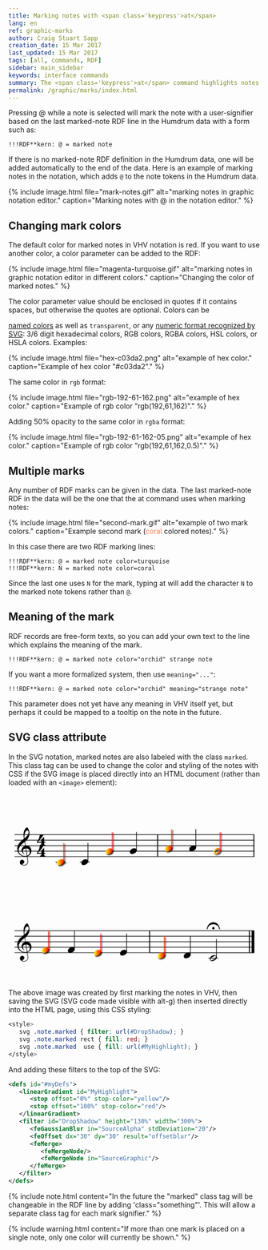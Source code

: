 ```yaml
---
title: Marking notes with <span class='keypress'>at</span>
lang: en
ref: graphic-marks
author: Craig Stuart Sapp
creation_date: 15 Mar 2017
last_updated: 15 Mar 2017
tags: [all, commands, RDF]
sidebar: main_sidebar
keywords: interface commands 
summary: The <span class='keypress'>at</span> command highlights notes in the notation editor and adds a mark signifier to the note's data token in the text editor.
permalink: /graphic/marks/index.html
---
```


Pressing <span class="keypress">@</span> while a note is selected
will mark the note with a user-signifier based on the last marked-note RDF line in the 
Humdrum data with a form such as:

```
!!!RDF**kern: @ = marked note
```

If there is no marked-note RDF definition in the Humdrum data, one will be 
added automatically to the end of the data.  Here is an example of 
marking notes in the notation, which adds `@` to the note tokens in the
Humdrum data.

{% include image.html
	file="mark-notes.gif"
	alt="marking notes in graphic notation editor."
	caption="Marking notes with <span class='keypress'>@</span> in the notation editor."
%}


## Changing mark colors ##

The default color for marked notes in VHV notation is red.  If you want
to use another color, a color parameter can be added to the RDF:

{% include image.html
	file="magenta-turquoise.gif"
	alt="marking notes in graphic notation editor in different colors."
	caption="Changing the color of marked notes."
%}

The color parameter value should be enclosed in quotes if it contains
spaces, but otherwise the quotes are optional.  Colors can be

[named colors](https://www.w3schools.com/cssref/css_colors.asp) as well as
`transparent`, or any [numeric format recognized by SVG](https://www.w3schools.com/cssref/css_colors_legal.asp): 3/6 digit hexadecimal colors, RGB colors,
RGBA colors, HSL colors, or HSLA colors.  Examples:

{% include image.html
	file="hex-c03da2.png"
	alt="example of hex color."
	caption="Example of hex color \"#c03da2\"."
%}


The same color in `rgb` format:

{% include image.html
	file="rgb-192-61-162.png"
	alt="example of hex color."
	caption="Example of rgb color \"rgb(192,61,162)\"."
%}


Adding 50% opacity to the same color in `rgba` format:

{% include image.html
	file="rgb-192-61-162-05.png"
	alt="example of hex color."
	caption="Example of rgb color \"rgb(192,61,162,0.5)\"."
%}

## Multiple marks ##

Any number of RDF marks can be given in the data.  The last marked-note RDF in
the data will be the one that the <span class="keypress">at</span> 
command uses when marking notes:

{% include image.html
	file="second-mark.gif"
	alt="example of two mark colors."
	caption="Example second mark (<span style='color:coral;'>coral</span> colored notes)."
%}

In this case there are two RDF marking lines:

```
!!!RDF**kern: @ = marked note color=turquoise
!!!RDF**kern: N = marked note color=coral
```

Since the last one uses `N` for the mark, typing
<span class="keypress">at</span> will add the character `N` to 
the marked note tokens rather than `@`.


## Meaning of the mark ##

RDF records are free-form texts, so you can add your own text to the line which explains the meaning of the mark.


```
!!!RDF**kern: @ = marked note color="orchid" strange note
```

If you want a more formalized system, then use `meaning="..."`:

```
!!!RDF**kern: @ = marked note color="orchid" meaning="strange note"
```

This parameter does not yet have any meaning in VHV itself yet, 
but perhaps it could be mapped to a tooltip on the note in the future.


## SVG class attribute ##

In the SVG notation, marked notes are also labeled with the class
`marked`.  This class tag can be used to change the color and styling
of the notes with CSS if the SVG image is placed directly into an
HTML document (rather than loaded with an `<image>` element):

<style>

svg .note.marked {
        filter: url(#DropShadow);
}

svg .note.marked rect {
        fill: red;
}

svg .note.marked  use {
        fill: url(#MyHighlight);
}

</style>

<center>
<svg width="660px" height="492px" version="1.1" xmlns="http://www.w3.org/2000/svg" xmlns:xlink="http://www.w3.org/1999/xlink" overflow="visible">
	<defs id="#myDefs">
		<linearGradient id="MyHighlight">
			<stop offset="0%" stop-color="yellow"/>
			<stop offset="100%" stop-color="red"/>
		</linearGradient>
		<filter id="DropShadow" height="130%" width="300%">
  			<feGaussianBlur in="SourceAlpha" stdDeviation="20"/>
  			<feOffset dx="30" dy="30" result="offsetblur"/>
  			<feMerge> 
    				<feMergeNode/>
    				<feMergeNode in="SourceGraphic"/>
  			</feMerge>
		</filter>
	</defs>
	<defs>
		<symbol id="E050" viewBox="0 0 1000 1000" overflow="inherit">
			<path transform="scale(1,-1)" d="M441 -245c-23 -4 -48 -6 -76 -6c-59 0 -102 7 -130 20c-88 42 -150 93 -187 154c-26 44 -43 103 -48 176c-4 60 11 123 44 189c29 57 65 106 110 148s96 85 153 127c-3 16 -8 46 -13 92c-4 43 -5 73 -5 89c0 117 16 172 69 257c34 54 64 82 89 82c21 0 43 -30 69 -92 s39 -115 41 -159c2 -120 -19 -173 -67 -256c-13 -20 -63 -90 -98 -118c-13 -9 -25 -19 -37 -29l31 -181c8 1 18 2 28 2c58 0 102 -12 133 -35c59 -43 92 -104 98 -184c11 -135 -80 -229 -180 -270c8 -57 17 -110 25 -162c5 -31 6 -58 6 -80c0 -30 -5 -53 -14 -70 c-35 -64 -88 -99 -158 -103c-42 -3 -83 6 -124 26c-50 24 -77 59 -80 105c-2 34 5 63 20 87c18 28 45 42 79 44c51 4 99 -40 103 -87c4 -56 -30 -94 -105 -115c17 -24 51 -36 102 -36c62 0 116 43 140 85c9 16 13 41 13 74c0 20 -1 42 -5 67c-8 53 -18 106 -26 159zM461 939 c-95 0 -135 -175 -135 -286c0 -24 2 -48 5 -71c50 39 92 82 127 128c43 57 63 106 60 148c-4 54 -23 82 -57 81zM406 119l54 -326c80 27 116 88 109 184c-7 99 -62 146 -163 142zM382 117c-74 -2 -132 -50 -128 -127c2 -46 43 -99 75 -115c-3 -2 -7 -5 -10 -10 c-70 33 -116 88 -123 172c-5 73 42 135 88 170c23 17 49 29 78 36l-29 170c-21 -13 -52 -37 -92 -73c-50 -44 -86 -84 -109 -119c-49 -75 -71 -140 -67 -195c5 -68 35 -127 93 -176s125 -73 203 -73c25 0 50 3 75 9c-19 111 -36 221 -54 331z" />
		</symbol>
		<symbol id="E084" viewBox="0 0 1000 1000" overflow="inherit">
			<path transform="scale(1,-1)" d="M0 -78c84 97 114 180 134 329h170c-13 -32 -82 -132 -99 -151l-84 -97c-33 -36 -59 -63 -80 -81h162v102l127 123v-225h57v-39h-57v-34c0 -43 19 -65 57 -65v-34h-244v36c48 0 60 26 60 70v27h-203v39z" />
		</symbol>
		<symbol id="E0A4" viewBox="0 0 1000 1000" overflow="inherit">
			<path transform="scale(1,-1)" d="M0 -39c0 68 73 172 200 172c66 0 114 -37 114 -95c0 -84 -106 -171 -218 -171c-64 0 -96 30 -96 94z" />
		</symbol>
		<symbol id="E0A3" viewBox="0 0 1000 1000" overflow="inherit">
			<path transform="scale(1,-1)" d="M96 -132zM200 138l41 -5c-2 0 -41 5 -41 5zM278 64c0 22 -17 39 -43 39c-12 0 -26 -3 -41 -10c-85 -43 -165 -94 -165 -156c5 -25 15 -32 49 -32c67 11 200 95 200 159zM0 -36c0 68 73 174 200 174c66 0 114 -39 114 -97c0 -84 -106 -173 -218 -173c-64 0 -96 32 -96 96z " />
		</symbol>
		<symbol id="E4C0" viewBox="0 0 1000 1000" overflow="inherit">
			<path transform="scale(1,-1)" d="M605 21zM0 0c0 3 3 17 4 21c61 306 268 299 300 299c29 0 238 7 300 -299c1 -4 1 -18 1 -21h-32c-1 1 -4 22 -5 25c-10 38 -52 202 -265 202c-208 0 -252 -159 -264 -200c-1 -4 -6 -26 -6 -27h-33zM358 52c0 -30 -25 -55 -55 -55c-29 0 -54 25 -54 55c0 29 25 54 54 54 c30 0 55 -25 55 -54z" />
		</symbol>
	</defs>
	<style type="text/css">g.page-margin{font-family:Times;} g.tempo{font-weight:bold;} g.dir, g.dynam {font-style:italic;}</style>
	<svg id="definition-scale" viewBox="0 0 8270 6160">
		<g class="page-margin" transform="translate(200, 200)">
			<g class="system" id="system-0000001397893969">
				<g class="section boundaryStart" id="section-0000000125448793" />
				<g class="measure" id="measure-L3">
					<g class="staff" id="staff-L3F1N1">
						<path d="M0 1145 L4712 1145" stroke="#000000" stroke-width="20" />
						<path d="M0 1325 L4712 1325" stroke="#000000" stroke-width="20" />
						<path d="M0 1505 L4712 1505" stroke="#000000" stroke-width="20" />
						<path d="M0 1685 L4712 1685" stroke="#000000" stroke-width="20" />
						<path d="M0 1865 L4712 1865" stroke="#000000" stroke-width="20" />
						<g class="clef" id="clef-0000001156431783">
							<use xlink:href="#E050" x="90" y="1685" height="720px" width="720px" />
						</g>
						<g class="meterSig" id="msig-0000001392121996">
							<use xlink:href="#E084" x="735" y="1325" height="720px" width="720px" />
							<use xlink:href="#E084" x="735" y="1685" height="720px" width="720px" />
						</g>
						<g class="layer" id="layer-L3F1N1">
							<g class="note marked" fill="orange" stroke="orange" id="note-L4F1">
								<path d="M1348 2045 L1672 2045" stroke="#000000" stroke-width="20" />
								<use xlink:href="#E0A4" x="1397" y="2045" height="720px" width="720px" />
								<rect x="1603" y="1415" height="608" width="20" />
							</g>
							<g class="note" id="note-L5F1">
								<path d="M2145 2045 L2469 2045" stroke="#000000" stroke-width="20" />
								<use xlink:href="#E0A4" x="2194" y="2045" height="720px" width="720px" />
								<rect x="2400" y="1415" height="608" width="20" />
							</g>
							<g class="note marked" fill="orange" stroke="orange" id="note-L6F1">
								<use xlink:href="#E0A4" x="2990" y="1685" height="720px" width="720px" />
								<rect x="3196" y="1055" height="608" width="20" />
							</g>
							<g class="note" id="note-L7F1">
								<use xlink:href="#E0A4" x="3787" y="1685" height="720px" width="720px" />
								<rect x="3993" y="1055" height="608" width="20" />
							</g>
						</g>
					</g>
					<g class="barLineAttr" id="bline-0000000279148015">
						<path d="M4697 1145 L4697 1865" stroke="#000000" stroke-width="30" />
					</g>
				</g>
				<g class="measure" id="measure-L8">
					<g class="staff" id="staff-L8F1N1">
						<path d="M4712 1145 L7871 1145" stroke="#000000" stroke-width="20" />
						<path d="M4712 1325 L7871 1325" stroke="#000000" stroke-width="20" />
						<path d="M4712 1505 L7871 1505" stroke="#000000" stroke-width="20" />
						<path d="M4712 1685 L7871 1685" stroke="#000000" stroke-width="20" />
						<path d="M4712 1865 L7871 1865" stroke="#000000" stroke-width="20" />
						<g class="layer" id="layer-L8F1N1">
							<g class="note marked" id="note-L9F1" fill="orange" stroke="orange">
								<use xlink:href="#E0A4" x="4938" y="1595" height="720px" width="720px" />
								<rect x="5144" y="965" height="608" width="20" />
							</g>
							<g class="note" id="note-L10F1">
								<use xlink:href="#E0A4" x="5734" y="1595" height="720px" width="720px" />
								<rect x="5940" y="965" height="608" width="20" />
							</g>
							<g class="note marked" id="note-L11F1" fill="orange" stroke="orange">
								<use xlink:href="#E0A3" x="6531" y="1685" height="720px" width="720px" />
								<rect x="6737" y="1055" height="608" width="20" />
							</g>
						</g>
					</g>
					<g class="barLineAttr" id="bline-0000001644616442">
						<path d="M7856 1145 L7856 1865" stroke="#000000" stroke-width="30" />
					</g>
				</g>
			</g>
			<g class="system" id="system-0000000916715061">
				<g class="measure" id="measure-L12">
					<g class="staff" id="staff-L12F1N1">
						<path d="M0 4295 L4448 4295" stroke="#000000" stroke-width="20" />
						<path d="M0 4475 L4448 4475" stroke="#000000" stroke-width="20" />
						<path d="M0 4655 L4448 4655" stroke="#000000" stroke-width="20" />
						<path d="M0 4835 L4448 4835" stroke="#000000" stroke-width="20" />
						<path d="M0 5015 L4448 5015" stroke="#000000" stroke-width="20" />
						<g class="clef" id="clef-0000001156431783">
							<use xlink:href="#E050" x="90" y="4835" height="720px" width="720px" />
						</g>
						<g class="layer" id="layer-L12F1N1">
							<g class="note marked" id="note-L13F1" fill="orange" stroke="orange">
								<use xlink:href="#E0A4" x="896" y="4925" height="720px" width="720px" />
								<rect x="1102" y="4295" height="608" width="20" />
							</g>
							<g class="note" id="note-L14F1">
								<use xlink:href="#E0A4" x="1752" y="4925" height="720px" width="720px" />
								<rect x="1958" y="4295" height="608" width="20" />
							</g>
							<g class="note marked" id="note-L15F1" fill="orange" stroke="orange">
								<use xlink:href="#E0A4" x="2608" y="5015" height="720px" width="720px" />
								<rect x="2814" y="4385" height="608" width="20" />
							</g>
							<g class="note" id="note-L16F1">
								<use xlink:href="#E0A4" x="3464" y="5015" height="720px" width="720px" />
								<rect x="3670" y="4385" height="608" width="20" />
							</g>
						</g>
					</g>
					<g class="barLineAttr" id="bline-0000000393483605">
						<path d="M4433 4295 L4433 5015" stroke="#000000" stroke-width="30" />
					</g>
				</g>
				<g class="measure" id="measure-L17">
					<g class="staff" id="staff-L17F1N1">
						<path d="M4448 4295 L7871 4295" stroke="#000000" stroke-width="20" />
						<path d="M4448 4475 L7871 4475" stroke="#000000" stroke-width="20" />
						<path d="M4448 4655 L7871 4655" stroke="#000000" stroke-width="20" />
						<path d="M4448 4835 L7871 4835" stroke="#000000" stroke-width="20" />
						<path d="M4448 5015 L7871 5015" stroke="#000000" stroke-width="20" />
						<g class="layer" id="layer-L17F1N1">
							<g class="note marked" id="note-L18F1" fill="orange" stroke="orange">
								<use xlink:href="#E0A4" x="4699" y="5105" height="720px" width="720px" />
								<rect x="4905" y="4475" height="608" width="20" />
							</g>
							<g class="note" id="note-L19F1">
								<use xlink:href="#E0A4" x="5555" y="5105" height="720px" width="720px" />
								<rect x="5761" y="4475" height="608" width="20" />
							</g>
							<g class="note" id="note-L20F1">
								<path d="M6362 5195 L6686 5195" stroke="#000000" stroke-width="20" />
								<use xlink:href="#E0A3" x="6411" y="5195" height="720px" width="720px" />
								<rect x="6617" y="4565" height="608" width="20" />
							</g>
						</g>
					</g>
					<g class="fermata" id="fermata-L20F1">
						<use xlink:href="#E4C0" x="6307" y="4248" height="720px" width="720px" />
					</g>
					<g class="barLineAttr" id="bline-0000001226619365">
						<path d="M7706 4295 L7706 5015" stroke="#000000" stroke-width="30" />
						<path d="M7826 4295 L7826 5015" stroke="#000000" stroke-width="90" />
					</g>
				</g>
				<g class="boundaryEnd section-0000000125448793" id="bdend0000000697861596" />
			</g>
		</g>
	</svg>
</svg>
</center>


The above image was created by first marking the notes in VHV, then saving the SVG (SVG code made
visible with <span class="keypress">alt-g</span>)  then inserted directly into the HTML page, using this
CSS styling:

```css
<style>
   svg .note.marked { filter: url(#DropShadow); }
   svg .note.marked rect { fill: red; }
   svg .note.marked  use { fill: url(#MyHighlight); }
</style>
```


And adding these filters to the top of the SVG:

```xml
<defs id="#myDefs">
   <linearGradient id="MyHighlight">
      <stop offset="0%" stop-color="yellow"/>
      <stop offset="100%" stop-color="red"/>
   </linearGradient>
   <filter id="DropShadow" height="130%" width="300%">
      <feGaussianBlur in="SourceAlpha" stdDeviation="20"/>
      <feOffset dx="30" dy="30" result="offsetblur"/>
      <feMerge> 
         <feMergeNode/>
         <feMergeNode in="SourceGraphic"/>
      </feMerge>
   </filter>
</defs>
```

{% include note.html
	content="In the future the \"marked\" class tag will be changeable in the RDF line by adding 'class=\"something\"'.  This will allow a separate class tag for each mark signifier."
%}



{% include warning.html
	content="If more than one mark is placed on a single note, only one color will currently be shown."
%}


